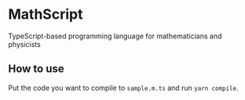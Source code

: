 # MathScript
TypeScript-based programming language for mathematicians and physicists


## How to use
Put the code you want to compile to `sample.m.ts` and run `yarn compile`.